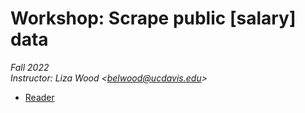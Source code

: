 # Workshop: Scrape public [salary] data

_Fall 2022_  
_Instructor: Liza Wood <<belwood@ucdavis.edu>>_  

* [Reader](https://d-rug.github.io/scrape-public-salary-data/)

